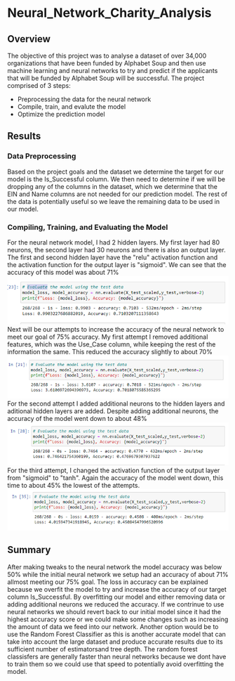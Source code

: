 # Neural_Network_Charity_Analysis
## Overview
The objective of this project was to analyse a dataset of over 34,000 organizations that have been funded by Alphabet Soup and then use machine learning and neural networks to try and predict if the applicants that will be funded by Alphabet Soup will be successful. The project comprised of 3 steps:
- Preprocessing the data for the neural network
- Compile, train, and evalute the model
- Optimize the prediction model
## Results
### Data Preprocessing
Based on the project goals and the dataset we determine the target for our model is the Is_Successful column. We then need to determine if we will be dropping any of the columns in the dataset, which we determine that the EIN and Name columns are not needed for our prediction model. The rest of the data is potentially useful so we leave the remaining data to be used in our model. 
### Compiling, Training, and Evaluating the Model
For the neural network model, I had 2 hidden layers. My first layer had 80 neurons, the second layer had 30 neurons and there is also an output layer. The first and second hidden layer have the "relu" activation function and the activation function for the output layer is "sigmoid". We can see that the accuracy of this model was about 71%
![This is an image](https://github.com/weise142/Neural_Network_Charity_Analysis/blob/main/accuracy%20module%202.PNG)
Next will be our attempts to increase the accuracy of the neural network to meet our goal of 75% accuracy. My first attempt I removed additional features, which was the Use_Case column, while keeping the rest of the information the same. This reduced the accuracy slightly to about 70%
![This is an image](https://github.com/weise142/Neural_Network_Charity_Analysis/blob/main/accuracy%20attempt%201.PNG)
For the second attempt I added additional neurons to the hidden layers and aditional hidden layers are added. Despite adding additional neurons, the accuracy of the model went down to about 48%
![This is an image](https://github.com/weise142/Neural_Network_Charity_Analysis/blob/main/accuracy%20attempt%202.PNG)
For the third attempt, I changed the activation function of the output layer from "sigmoid" to "tanh". Again the accuracy of the model went down, this time to about 45% the lowest of the attempts.
![This is an image](https://github.com/weise142/Neural_Network_Charity_Analysis/blob/main/accuracy%20attempt%203.PNG)
## Summary
After making tweaks to the neural network the model accuracy was below 50% while the initial neural network we setup had an accuracy of about 71% allmost meeting our 75% goal. The loss in accuracy can be explained because we overfit the model to try and increase the accuracy of our target column Is_Successful. By overfitting our model and either removing data or adding additional neurons we reduced the accuracy. If we contrinue to use neural networks we should revert back to our initial model since it had the highest accuracy score or we could make some changes such as increasing the amount of data we feed into our network. Another option would be to use the Random Forest Classifier as this is another accurate model that can take into account the large dataset and produce accurate results due to its sufficient number of estimatorsand tree depth. The random forest classisfers are generally faster than neural networks because we dont have to train them so we could use that speed to potentially avoid overfitting the model.
